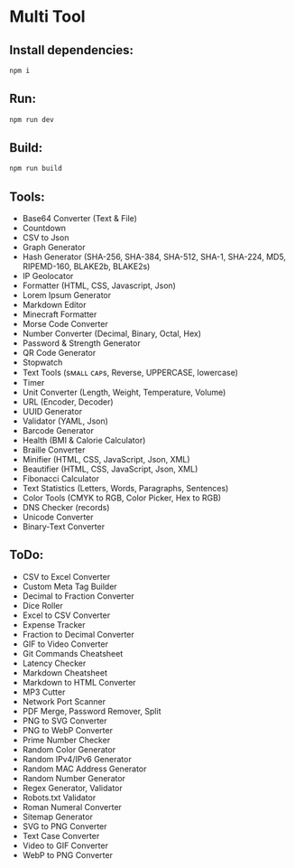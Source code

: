 # Multi Tool

## Install dependencies:
```sh
npm i
```

## Run:
```sh
npm run dev
```

## Build:
```sh
npm run build
```

## Tools:
- Base64 Converter (Text & File)
- Countdown
- CSV to Json
- Graph Generator
- Hash Generator (SHA-256, SHA-384, SHA-512, SHA-1, SHA-224, MD5, RIPEMD-160, BLAKE2b, BLAKE2s)
- IP Geolocator
- Formatter (HTML, CSS, Javascript, Json)
- Lorem Ipsum Generator
- Markdown Editor
- Minecraft Formatter
- Morse Code Converter
- Number Converter (Decimal, Binary, Octal, Hex)
- Password & Strength Generator
- QR Code Generator
- Stopwatch
- Text Tools (sᴍᴀʟʟ ᴄᴀᴘs, Reverse, UPPERCASE, lowercase)
- Timer
- Unit Converter (Length, Weight, Temperature, Volume)
- URL (Encoder, Decoder)
- UUID Generator
- Validator (YAML, Json)
- Barcode Generator
- Health (BMI & Calorie Calculator)
- Braille Converter
- Minifier (HTML, CSS, JavaScript, Json, XML)
- Beautifier (HTML, CSS, JavaScript, Json, XML)
- Fibonacci Calculator
- Text Statistics (Letters, Words, Paragraphs, Sentences)
- Color Tools (CMYK to RGB, Color Picker, Hex to RGB)
- DNS Checker (records)
- Unicode Converter
- Binary-Text Converter

## ToDo:
- CSV to Excel Converter
- Custom Meta Tag Builder
- Decimal to Fraction Converter
- Dice Roller
- Excel to CSV Converter
- Expense Tracker
- Fraction to Decimal Converter
- GIF to Video Converter
- Git Commands Cheatsheet
- Latency Checker
- Markdown Cheatsheet
- Markdown to HTML Converter
- MP3 Cutter
- Network Port Scanner
- PDF Merge, Password Remover, Split
- PNG to SVG Converter
- PNG to WebP Converter
- Prime Number Checker
- Random Color Generator
- Random IPv4/IPv6 Generator
- Random MAC Address Generator
- Random Number Generator
- Regex Generator, Validator
- Robots.txt Validator
- Roman Numeral Converter
- Sitemap Generator
- SVG to PNG Converter
- Text Case Converter
- Video to GIF Converter
- WebP to PNG Converter
